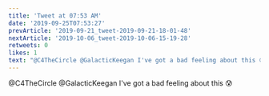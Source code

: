 ```yaml
---
title: 'Tweet at 07:53 AM'
date: '2019-09-25T07:53:27'
prevArticle: '2019-09-21_tweet-2019-09-21-18-01-48'
nextArticle: '2019-10-06_tweet-2019-10-06-15-19-28'
retweets: 0
likes: 1
text: "@C4TheCircle @GalacticKeegan I've got a bad feeling about this 😰"
---
```

@C4TheCircle @GalacticKeegan I've got a bad feeling about this 😰